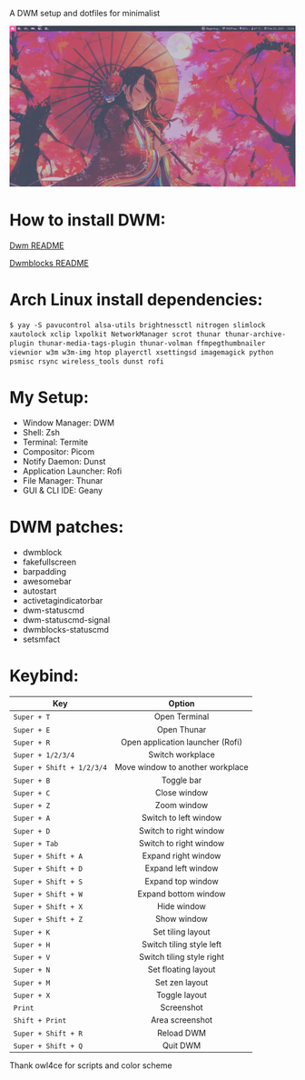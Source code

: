A DWM setup and dotfiles for minimalist
<p align="center"><img src="https://raw.githubusercontent.com/TChanhTinh/cringe/main/2021-02-20-133426_1366x768_scrot.png"/></p>

# How to install DWM:
[Dwm README](https://github.com/TChanhTinh/dotfiles-that-suckless/blob/main/dwm-6.2/README)

[Dwmblocks README](https://github.com/TChanhTinh/dotfiles-that-suckless/blob/main/dwmblocks/README.md)

# Arch Linux install dependencies:
```
$ yay -S pavucontrol alsa-utils brightnessctl nitrogen slimlock xautolock xclip lxpolkit NetworkManager scrot thunar thunar-archive-plugin thunar-media-tags-plugin thunar-volman ffmpegthumbnailer viewnior w3m w3m-img htop playerctl xsettingsd imagemagick python psmisc rsync wireless_tools dunst rofi 
```

# My Setup: 
* Window Manager: DWM
* Shell: Zsh 
* Terminal: Termite
* Compositor: Picom
* Notify Daemon: Dunst
* Application Launcher: Rofi
* File Manager: Thunar
* GUI & CLI IDE: Geany

# DWM patches:
* dwmblock
* fakefullscreen
* barpadding
* awesomebar
* autostart
* activetagindicatorbar
* dwm-statuscmd
* dwm-statuscmd-signal
* dwmblocks-statuscmd
* setsmfact

# Keybind:
| Key | Option  |
| --- |:-------:|
| `Super + T` | Open Terminal |
| `Super + E` | Open Thunar |
| `Super + R` | Open application launcher (Rofi) |
| `Super + 1/2/3/4` | Switch workplace |
| `Super + Shift + 1/2/3/4` | Move window to another workplace |
| `Super + B` | Toggle bar |
| `Super + C` | Close window |
| `Super + Z` | Zoom window |
| `Super + A` | Switch to left window |
| `Super + D` | Switch to right window |
| `Super + Tab` | Switch to right window |
| `Super + Shift + A` | Expand right window |
| `Super + Shift + D` | Expand left window |
| `Super + Shift + S` | Expand top window |
| `Super + Shift + W` | Expand bottom window |
| `Super + Shift + X` | Hide window |
| `Super + Shift + Z` | Show window |
| `Super + K` | Set tiling layout |
| `Super + H` | Switch tiling style left |
| `Super + V` | Switch tiling style right |
| `Super + N` | Set floating layout |
| `Super + M` | Set zen layout |
| `Super + X` | Toggle layout |
| `Print` | Screenshot |
| `Shift + Print` | Area screenshot |
| `Super + Shift + R` | Reload DWM |
| `Super + Shift + Q` | Quit DWM |

Thank owl4ce for scripts and color scheme
